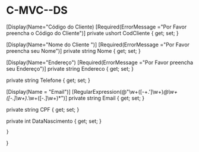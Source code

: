 # C-MVC--DS

[Display(Name="Código do Cliente)
[Required(ErrorMessage ="Por Favor preencha o Código do Cliente")]
private ushort CodCliente { get; set; }
      


[Display(Name="Nome do Cliente ")]
[Required(ErrorMessage ="Por Favor preencha seu Nome")]
private string Nome { get; set; }


[Display(Name="Endereço")
[Required(ErrorMessage ="Por Favor preencha seu Endereço")]
private string Endereco { get; set; }




 private string Telefone { get; set; }



[Display(Name = "Email")]
[RegularExpression(@"\w+([-+.']\w+)*@\w+([-.]\w+)*\.\w+([-.]\w+)*")]
private string Email { get; set; }



private string CPF { get; set; }

private int DataNascimento { get; set; }









    }
}
